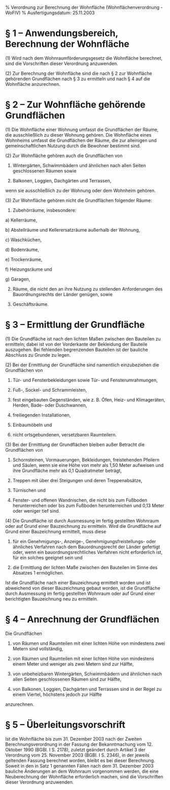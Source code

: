 % Verordnung zur Berechnung der Wohnfläche  (Wohnflächenverordnung - WoFlV)
% Ausfertigungsdatum: 25.11.2003
 
# § 1 – Anwendungsbereich, Berechnung der Wohnfläche

(1) Wird nach dem Wohnraumförderungsgesetz die Wohnfläche berechnet, sind die Vorschriften dieser Verordnung anzuwenden.

(2) Zur Berechnung der Wohnfläche sind die nach § 2 zur Wohnfläche gehörenden Grundflächen nach § 3 zu ermitteln und nach § 4 auf die Wohnfläche anzurechnen.

# § 2 – Zur Wohnfläche gehörende Grundflächen

(1) Die Wohnfläche einer Wohnung umfasst die Grundflächen der Räume, die ausschließlich zu dieser Wohnung gehören. Die Wohnfläche eines Wohnheims umfasst die Grundflächen der Räume, die zur alleinigen und gemeinschaftlichen Nutzung durch die Bewohner bestimmt sind.

(2) Zur Wohnfläche gehören auch die Grundflächen von

1. Wintergärten, Schwimmbädern und ähnlichen nach allen Seiten geschlossenen Räumen sowie

2. Balkonen, Loggien, Dachgärten und Terrassen,

wenn sie ausschließlich zu der Wohnung oder dem Wohnheim gehören.

(3) Zur Wohnfläche gehören nicht die Grundflächen folgender Räume:

1. Zubehörräume, insbesondere:

a) Kellerräume,

b) Abstellräume und Kellerersatzräume außerhalb der Wohnung,

c) Waschküchen,

d) Bodenräume,

e) Trockenräume,

f) Heizungsräume und

g) Garagen,

2. Räume, die nicht den an ihre Nutzung zu stellenden Anforderungen des Bauordnungsrechts der Länder genügen, sowie

3. Geschäftsräume.

# § 3 – Ermittlung der Grundfläche

(1) Die Grundfläche ist nach den lichten Maßen zwischen den Bauteilen zu ermitteln; dabei ist von der Vorderkante der Bekleidung der Bauteile auszugehen. Bei fehlenden begrenzenden Bauteilen ist der bauliche Abschluss zu Grunde zu legen.

(2) Bei der Ermittlung der Grundfläche sind namentlich einzubeziehen die Grundflächen von

1. Tür- und Fensterbekleidungen sowie Tür- und Fensterumrahmungen,

2. Fuß-, Sockel- und Schrammleisten,

3. fest eingebauten Gegenständen, wie z. B. Öfen, Heiz- und Klimageräten, Herden, Bade- oder Duschwannen,

4. freiliegenden Installationen,

5. Einbaumöbeln und

6. nicht ortsgebundenen, versetzbaren Raumteilern.

(3) Bei der Ermittlung der Grundflächen bleiben außer Betracht die Grundflächen von

1. Schornsteinen, Vormauerungen, Bekleidungen, freistehenden Pfeilern und Säulen, wenn sie eine Höhe von mehr als 1,50 Meter aufweisen und ihre Grundfläche mehr als 0,1 Quadratmeter beträgt,

2. Treppen mit über drei Steigungen und deren Treppenabsätze,

3. Türnischen und

4. Fenster- und offenen Wandnischen, die nicht bis zum Fußboden herunterreichen oder bis zum Fußboden herunterreichen und 0,13 Meter oder weniger tief sind.

(4) Die Grundfläche ist durch Ausmessung im fertig gestellten Wohnraum oder auf Grund einer Bauzeichnung zu ermitteln. Wird die Grundfläche auf Grund einer Bauzeichnung ermittelt, muss diese

1. für ein Genehmigungs-, Anzeige-, Genehmigungsfreistellungs- oder ähnliches Verfahren nach dem Bauordnungsrecht der Länder gefertigt oder, wenn ein bauordnungsrechtliches Verfahren nicht erforderlich ist, für ein solches geeignet sein und

2. die Ermittlung der lichten Maße zwischen den Bauteilen im Sinne des Absatzes 1 ermöglichen.

Ist die Grundfläche nach einer Bauzeichnung ermittelt worden und ist abweichend von dieser Bauzeichnung gebaut worden, ist die Grundfläche durch Ausmessung im fertig gestellten Wohnraum oder auf Grund einer berichtigten Bauzeichnung neu zu ermitteln.

# § 4 – Anrechnung der Grundflächen

Die Grundflächen

1. von Räumen und Raumteilen mit einer lichten Höhe von mindestens zwei Metern sind vollständig,

2. von Räumen und Raumteilen mit einer lichten Höhe von mindestens einem Meter und weniger als zwei Metern sind zur Hälfte,

3. von unbeheizbaren Wintergärten, Schwimmbädern und ähnlichen nach allen Seiten geschlossenen Räumen sind zur Hälfte,

4. von Balkonen, Loggien, Dachgärten und Terrassen sind in der Regel zu einem Viertel, höchstens jedoch zur Hälfte

anzurechnen.

# § 5 – Überleitungsvorschrift

Ist die Wohnfläche bis zum 31. Dezember 2003 nach der Zweiten Berechnungsverordnung in der Fassung der Bekanntmachung vom 12. Oktober 1990 (BGBl. I S. 2178), zuletzt geändert durch Artikel 3 der Verordnung vom 25. November 2003 (BGBl. I S. 2346), in der jeweils geltenden Fassung berechnet worden, bleibt es bei dieser Berechnung. Soweit in den in Satz 1 genannten Fällen nach dem 31. Dezember 2003 bauliche Änderungen an dem Wohnraum vorgenommen werden, die eine Neuberechnung der Wohnfläche erforderlich machen, sind die Vorschriften dieser Verordnung anzuwenden.
